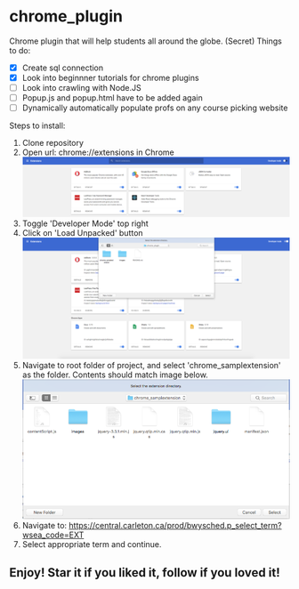 # chrome_plugin
Chrome plugin that will help students all around the globe. (Secret)
Things to do:
- [x] Create sql connection
- [x] Look into beginnner tutorials for chrome plugins
- [ ] Look into crawling with Node.JS
- [ ] Popup.js and popup.html have to be added again
- [ ] Dynamically automatically populate profs on any course picking website

Steps to install:
1. Clone repository
2. Open url: chrome://extensions in Chrome
   ![Alt text](/images/chrome_extensions.png "Chrome extensions")
3. Toggle 'Developer Mode' top right
4. Click on 'Load Unpacked' button
   ![Alt text](/images/directoryselect.png "File folder ")
5. Navigate to root folder of project, and select 'chrome_samplextension' as the folder. Contents should match image below.
   ![Alt text](/images/insidefolder.png "chrome_samplextension contents")
6. Navigate to: https://central.carleton.ca/prod/bwysched.p_select_term?wsea_code=EXT
7. Select appropriate term and continue.

## Enjoy! Star it if you liked it, follow if you loved it!
